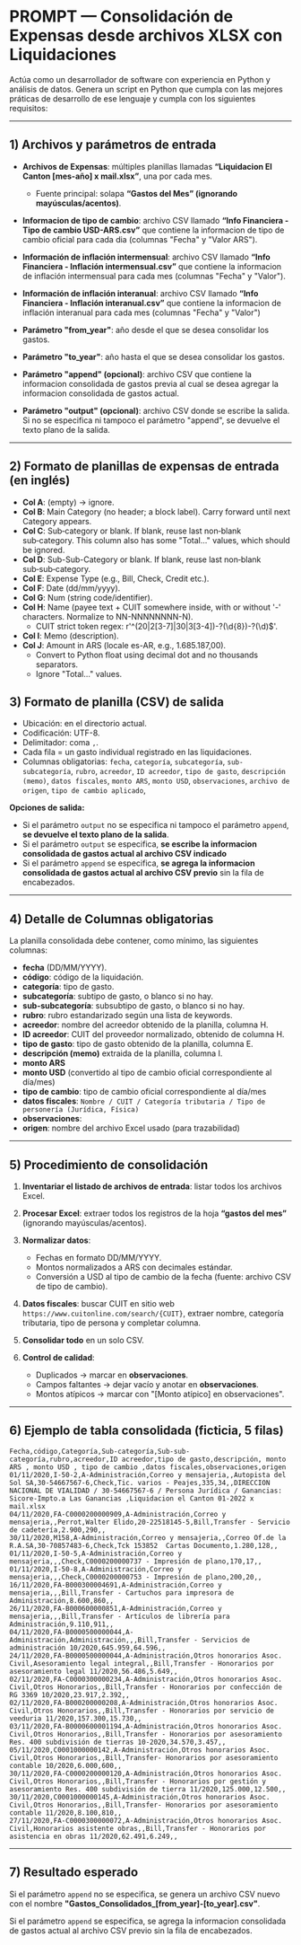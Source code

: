 
# PROMPT — Consolidación de Expensas desde archivos XLSX con Liquidaciones

Actúa como un desarrollador de software con experiencia en Python y análisis de datos. Genera un script en Python que cumpla con las mejores práticas de desarrollo de ese lenguaje y cumpla con los siguientes requisitos:

---

## 1) Archivos y parámetros de entrada

* **Archivos de Expensas**: múltiples planillas llamadas **“Liquidacion El Canton \[mes-año] x mail.xlsx”**, una por cada mes.

  * Fuente principal: solapa **“Gastos del Mes” (ignorando mayúsculas/acentos)**.

* **Informacion de tipo de cambio**: archivo CSV llamado **“Info Financiera - Tipo de cambio USD-ARS.csv”** que contiene la informacion de tipo de cambio oficial para cada dia (columnas "Fecha" y "Valor ARS").

* **Información de inflación intermensual**: archivo CSV llamado **“Info Financiera - Inflación intermensual.csv”** que contiene la informacion de inflación intermensual para cada mes (columnas "Fecha" y "Valor").

* **Información de inflación interanual**: archivo CSV llamado **“Info Financiera - Inflación interanual.csv”** que contiene la informacion de inflación interanual para cada mes (columnas "Fecha" y "Valor")

* **Parámetro "from_year"**: año desde el que se desea consolidar los gastos.

* **Parámetro "to_year"**: año hasta el que se desea consolidar los gastos.

* **Parámetro "append" (opcional)**: archivo CSV que contiene la informacion consolidada de gastos previa al cual se desea agregar la informacion consolidada de gastos actual.

* **Parámetro "output" (opcional)**: archivo CSV donde se escribe la salida. Si no se especifica ni tampoco el parámetro "append", se devuelve el texto plano de la salida.

---

## 2) Formato de planillas de expensas de entrada (en inglés)

* **Col A**: (empty) → ignore.
* **Col B**: Main Category (no header; a block label). Carry forward until next Category appears.
* **Col C**: Sub‑category or blank. If blank, reuse last non‑blank sub‑category. This column also has some "Total..." values, which should be ignored.
* **Col D**: Sub-Sub-Category or blank. If blank, reuse last non‑blank sub‑sub‑category.
* **Col E**: Expense Type (e.g., Bill, Check, Credit etc.).
* **Col F**: Date (dd/mm/yyyy).
* **Col G**: Num (string code/identifier).
* **Col H**: Name (payee text + CUIT somewhere inside, with or without '-' characters. Normalize to NN-NNNNNNNN-N).
  * CUIT strict token regex: r'^(20|2[3-7]|30|3[3-4])\-?(\d{8})\-?(\d)$'.
* **Col I**: Memo (description).
* **Col J**: Amount in ARS (locale es-AR, e.g., 1.685.187,00).
  * Convert to Python float using decimal dot and no thousands separators.
  * Ignore "Total..." values.

## 3) Formato de planilla (CSV) de salida

* Ubicación: en el directorio actual.
* Codificación: UTF-8.
* Delimitador: coma `,`.
* Cada fila = un gasto individual registrado en las liquidaciones.
* Columnas obligatorias: `fecha`, `categoría`, `subcategoría`, `sub-subcategoría`, `rubro`, `acreedor`, `ID acreedor`, `tipo de gasto`, `descripción (memo)`, `datos fiscales`, `monto ARS`, `monto USD`, `observaciones`, `archivo de origen`, `tipo de cambio aplicado`,

**Opciones de salida:**

* Si el parámetro `output` no se especifica ni tampoco el parámetro `append`, **se devuelve el texto plano de la salida**.
* Si el parámetro `output` se especifica, **se escribe la informacion consolidada de gastos actual al archivo CSV indicado**
* Si el parámetro `append` se especifica, **se agrega la informacion consolidada de gastos actual al archivo CSV previo** sin la fila de encabezados.

---

## 4) Detalle de Columnas obligatorias

La planilla consolidada debe contener, como mínimo, las siguientes columnas:

* **fecha** (DD/MM/YYYY).
* **código**: código de la liquidación.
* **categoría**: tipo de gasto.
* **subcategoría**: subtipo de gasto, o blanco si no hay.
* **sub-subcategoría**: subsubtipo de gasto, o blanco si no hay.
* **rubro**: rubro estandarizado según una lista de keywords.
* **acreedor**: nombre del acreedor obtenido de la planilla, columna H.
* **ID acreedor**: CUIT del proveedor normalizado, obtenido de columna H.
* **tipo de gasto**: tipo de gasto obtenido de la planilla, columna E.
* **descripción (memo)** extraida de la planilla, columna I.
* **monto ARS**
* **monto USD** (convertido al tipo de cambio oficial correspondiente al día/mes)
* **tipo de cambio**: tipo de cambio oficial correspondiente al día/mes
* **datos fiscales**: `Nombre / CUIT / Categoría tributaria / Tipo de personería (Jurídica, Física)`
* **observaciones**:
* **origen**: nombre del archivo Excel usado (para trazabilidad)

---

## 5) Procedimiento de consolidación

1. **Inventariar el listado de archivos de entrada**: listar todos los archivos Excel.

2. **Procesar Excel**: extraer todos los registros de la hoja **“gastos del mes”** (ignorando mayúsculas/acentos).

3. **Normalizar datos**:
   * Fechas en formato DD/MM/YYYY.
   * Montos normalizados a ARS con decimales estándar.
   * Conversión a USD al tipo de cambio de la fecha (fuente: archivo CSV de tipo de cambio).

4. **Datos fiscales**: buscar CUIT en sitio web `https://www.cuitonline.com/search/{CUIT}`, extraer nombre, categoría tributaria, tipo de persona y completar columna.

5. **Consolidar todo** en un solo CSV.

6. **Control de calidad**:

   * Duplicados → marcar en **observaciones**.
   * Campos faltantes → dejar vacío y anotar en **observaciones**.
   * Montos atípicos → marcar con "[Monto atípico] en observaciones".

---

## 6) Ejemplo de tabla consolidada (ficticia, 5 filas)

```CSV
Fecha,código,Categoría,Sub-categoría,Sub-sub-categoría,rubro,acreedor,ID acreedor,tipo de gasto,descripción, monto ARS , monto USD , tipo de cambio ,datos fiscales,observaciones,origen
01/11/2020,I-50-2,A-Administración,Correo y mensajeria,,Autopista del Sol SA,30-54667567-6,Check,Tic. varios - Peajes,335,34,,DIRECCION NACIONAL DE VIALIDAD / 30-54667567-6 / Persona Jurídica / Ganancias: Sicore-Impto.a Las Ganancias ,Liquidacion el Canton 01-2022 x mail.xlsx
04/11/2020,FA-C0000200000909,A-Administración,Correo y mensajeria,,Perrot,Walter Elido,20-22518145-5,Bill,Transfer - Servicio de cadetería,2.900,290,,
30/11/2020,M158,A-Administración,Correo y mensajeria,,Correo Of.de la R.A.SA,30-70857483-6,Check,Tck 153852  Cartas Documento,1.280,128,,
01/11/2020,I-50-5,A-Administración,Correo y mensajeria,,,Check,C0000200000737 - Impresión de plano,170,17,,
01/11/2020,I-50-8,A-Administración,Correo y mensajeria,,,Check,C0000200000753 - Impresión de plano,200,20,,
16/11/2020,FA-B000300004691,A-Administración,Correo y mensajeria,,,Bill,Transfer - Cartuchos para impresora de Administración,8.600,860,,
26/11/2020,FA-B000600000851,A-Administración,Correo y mensajeria,,,Bill,Transfer - Artículos de librería para Administración,9.110,911,,
04/11/2020,FA-B0000500000044,A-Administración,Administración,,,Bill,Transfer - Servicios de administración 10/2020,645.959,64.596,,
24/11/2020,FA-B0000500000044,A-Administración,Otros honorarios Asoc. Civil,Asesoramiento legal integral,,Bill,Transfer - Honorarios por asesoramiento legal 11/2020,56.486,5.649,,
02/11/2020,FA-C0000300000234,A-Administración,Otros honorarios Asoc. Civil,Otros Honorarios,,Bill,Transfer - Honorarios por confección de RG 3369 10/2020,23.917,2.392,,
02/11/2020,FA-B000200000208,A-Administración,Otros honorarios Asoc. Civil,Otros Honorarios,,Bill,Transfer - Honorarios por servicio de veeduria 11/2020,157.300,15.730,,
03/11/2020,FA-B0000600001194,A-Administración,Otros honorarios Asoc. Civil,Otros Honorarios,,Bill,Transfer - Honorarios por asesoramiento Res. 400 subdivisión de tierras 10-2020,34.570,3.457,,
05/11/2020,C0001000000142,A-Administración,Otros honorarios Asoc. Civil,Otros Honorarios,,Bill,Transfer- Honorarios por asesoramiento contable 10/2020,6.000,600,,
30/11/2020,FA-C0000200000120,A-Administración,Otros honorarios Asoc. Civil,Otros Honorarios,,Bill,Transfer - Honorarios por gestión y asesoramiento Res. 400 subdivisión de tierra 11/2020,125.000,12.500,,
30/11/2020,C0001000000145,A-Administración,Otros honorarios Asoc. Civil,Otros Honorarios,,Bill,Transfer- Honorarios por asesoramiento contable 11/2020,8.100,810,,
27/11/2020,FA-C0000300000072,A-Administración,Otros honorarios Asoc. Civil,Honorarios asistente obras,,Bill,Transfer - Honorarios por asistencia en obras 11/2020,62.491,6.249,,
```

---

## 7) Resultado esperado

Si el parámetro `append` no se especifica, se genera un archivo CSV nuevo con el nombre **"Gastos\_Consolidados\_[from_year]-[to_year].csv"**.

Si el parámetro `append` se especifica, se agrega la informacion consolidada de gastos actual al archivo CSV previo sin la fila de encabezados.
